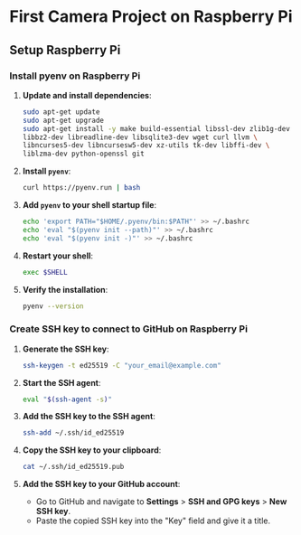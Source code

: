 # First Camera Project on Raspberry Pi

## Setup Raspberry Pi

### Install pyenv on Raspberry Pi

1. **Update and install dependencies**:
    ```bash
    sudo apt-get update
    sudo apt-get upgrade
    sudo apt-get install -y make build-essential libssl-dev zlib1g-dev \
    libbz2-dev libreadline-dev libsqlite3-dev wget curl llvm \
    libncurses5-dev libncursesw5-dev xz-utils tk-dev libffi-dev \
    liblzma-dev python-openssl git
    ```

2. **Install `pyenv`**:
    ```bash
    curl https://pyenv.run | bash
    ```

3. **Add `pyenv` to your shell startup file**:
    ```bash
    echo 'export PATH="$HOME/.pyenv/bin:$PATH"' >> ~/.bashrc
    echo 'eval "$(pyenv init --path)"' >> ~/.bashrc
    echo 'eval "$(pyenv init -)"' >> ~/.bashrc
    ```

4. **Restart your shell**:
    ```bash
    exec $SHELL
    ```

5. **Verify the installation**:
    ```bash
    pyenv --version
    ```

### Create SSH key to connect to GitHub on Raspberry Pi

1. **Generate the SSH key**:
    ```bash
    ssh-keygen -t ed25519 -C "your_email@example.com"
    ```

2. **Start the SSH agent**:
    ```bash
    eval "$(ssh-agent -s)"
    ```

3. **Add the SSH key to the SSH agent**:
    ```bash
    ssh-add ~/.ssh/id_ed25519
    ```

4. **Copy the SSH key to your clipboard**:
    ```bash
    cat ~/.ssh/id_ed25519.pub
    ```

5. **Add the SSH key to your GitHub account**:
    - Go to GitHub and navigate to **Settings** > **SSH and GPG keys** > **New SSH key**.
    - Paste the copied SSH key into the "Key" field and give it a title.
